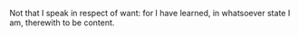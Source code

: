 Not that I speak in respect of want: for I have learned, in whatsoever state I am, therewith to be content.
